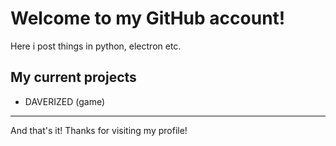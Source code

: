 # Welcome to my GitHub account!
Here i post things in python, electron etc.

## My current projects
 * DAVERIZED (game)

__________________________________________________

And that's it! Thanks for visiting my profile!

